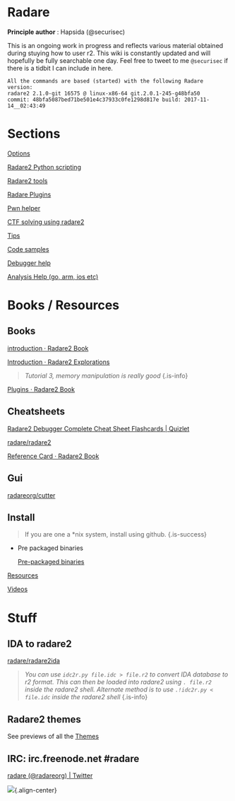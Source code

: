 # Radare

**Principle author** : Hapsida (@securisec)

This is an ongoing work in progress and reflects various material obtained during stuying how to user r2. This wiki is constantly updated and will hopefully be fully searchable one day. Feel free to tweet to me `@securisec` if there is a tidbit I can include in here.

    All the commands are based (started) with the following Radare version:
    radare2 2.1.0-git 16575 @ linux-x86-64 git.2.0.1-245-g48bfa50
    commit: 48bfa5087bed71be501e4c37933c0fe1298d817e build: 2017-11-14__02:43:49

# Sections

[Options](./Options-c322f9f5-fc3e-426a-b9c8-e718216bdb9b.md)

[Radare2 Python scripting](./Radare2-Python-scripting-f62ea1cf-6b4c-4fd1-bffa-c5628f9b16d7.md)

[Radare2 tools](./Radare2-tools-b38ae017-e1b0-4d72-9bb4-d4aefdbd3f16.md)

[Radare Plugins](./Radare-Plugins-8fc9a9d1-dea8-4417-bae5-c4dccde5d273.md)

[Pwn helper](./Pwn-helper-909a42a7-2ab5-4e39-a9dd-7bc496e7e5a2.md)

[CTF solving using radare2](./CTF-solving-using-radare2-80ddb7c2-1fc6-4e89-aaa7-a1b22a49d942.md)

[Tips](./Tips)

[Code samples](./Code-samples)

[Debugger help](./Debugger-help-21263424-c22b-4c90-9d9a-20a43436f858.md)

[Analysis Help (go, arm, ios etc)](./Analysis-Help)

# Books / Resources

## Books

  [introduction · Radare2 Book](https://radare.gitbooks.io/radare2book/content/)

  [Introduction · Radare2 Explorations](https://monosource.gitbooks.io/radare2-explorations/content/)

   > _Tutorial 3, memory manipulation is really good_ {.is-info}

  [Plugins · Radare2 Book](https://radare.gitbooks.io/radare2book/content/plugins/plugins.html)

## Cheatsheets

  [Radare2 Debugger Complete Cheat Sheet Flashcards | Quizlet](https://quizlet.com/182492323/radare2-debugger-complete-cheat-sheet-flash-cards/)

  [radare/radare2](https://github.com/radare/radare2/blob/master/doc/intro.md)

  [Reference Card · Radare2 Book](https://radare.gitbooks.io/radare2book/content/refcard/intro.html)

## Gui

  [radareorg/cutter](https://github.com/radareorg/cutter)

## Install

  > If you are one a *nix system, install using github.
  {.is-success}

  - Pre packaged binaries

    [Pre-packaged binaries](http://radare.mikelloc.com/get/)

[Resources](./Resources-09912c2c-cfe9-4e26-8f7b-25e7a6268f34.md)

[Videos](./Videos-f6209288-e2bf-4623-ad81-e577e8e71def.md)

# Stuff

## IDA to radare2

  [radare/radare2ida](https://github.com/radare/radare2ida)

   > _You can use `idc2r.py file.idc > file.r2` to convert IDA database to r2 format. This can then be loaded into radare2 using `. file.r2` inside the radare2 shell. Alternate method is to use `.!idc2r.py < file.idc` inside the radare2 shell_ {.is-info}

## Radare2 themes

  See previews of all the [Themes](./themes) 

## **IRC: irc.freenode.net #radare** 

[radare (@radareorg) | Twitter](https://twitter.com/radareorg)

![](https://static.notion-static.com/754c9573-76a3-4f3f-9aa6-f3326ae85b1a/r2_learning_curve.png){.align-center}